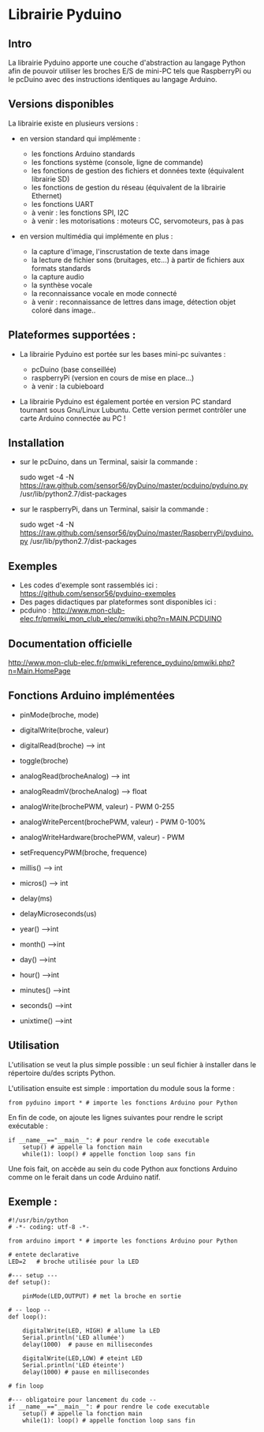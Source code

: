 Librairie Pyduino
=======

## Intro

La librairie Pyduino apporte une couche d'abstraction au langage Python afin de pouvoir utiliser les broches E/S de mini-PC tels que RaspberryPi ou le pcDuino avec des instructions identiques au langage Arduino. 

## Versions disponibles

La librairie existe en plusieurs versions : 

* en version standard qui implémente : 
	* les fonctions Arduino standards
	* les fonctions système (console, ligne de commande)
	* les fonctions de gestion des fichiers et données texte (équivalent librairie SD)
	* les fonctions de gestion du réseau (équivalent de la librairie Ethernet) 
	* les fonctions UART
	* à venir : les fonctions SPI, I2C
	* à venir : les motorisations : moteurs CC, servomoteurs, pas à pas

* en version multimédia qui implémente en plus : 
	* la capture d'image, l'inscrustation de texte dans image
	* la lecture de fichier sons (bruitages, etc...) à partir de fichiers aux formats standards 
	* la capture audio
	* la synthèse vocale
	* la reconnaissance vocale en mode connecté
	* à venir : reconnaissance de lettres dans image, détection objet coloré dans image.. 

## Plateformes supportées : 

* La librairie Pyduino est portée sur les bases mini-pc suivantes : 
	* pcDuino (base conseillée)
	* raspberryPi (version en cours de mise en place...)
	* à venir : la cubieboard

* La librairie Pyduino est également portée en version PC standard tournant sous Gnu/Linux Lubuntu. Cette version permet contrôler une carte Arduino connectée au PC !


## Installation 

* sur le pcDuino, dans un Terminal, saisir la commande : 

	sudo wget -4 -N https://raw.github.com/sensor56/pyDuino/master/pcduino/pyduino.py /usr/lib/python2.7/dist-packages
	
* sur le raspberryPi, dans un Terminal, saisir la commande :

	sudo wget -4 -N https://raw.github.com/sensor56/pyDuino/master/RaspberryPi/pyduino.py /usr/lib/python2.7/dist-packages

## Exemples 

* Les codes d'exemple sont rassemblés ici : https://github.com/sensor56/pyduino-exemples
* Des pages didactiques par plateformes sont disponibles ici : 
 * pcduino : http://www.mon-club-elec.fr/pmwiki_mon_club_elec/pmwiki.php?n=MAIN.PCDUINO

## Documentation officielle 

http://www.mon-club-elec.fr/pmwiki_reference_pyduino/pmwiki.php?n=Main.HomePage

## Fonctions Arduino implémentées 

* pinMode(broche, mode)
* digitalWrite(broche, valeur)
* digitalRead(broche) --> int
* toggle(broche) 

* analogRead(brocheAnalog) --> int
* analogReadmV(brocheAnalog) --> float 

* analogWrite(brochePWM, valeur) - PWM 0-255
* analogWritePercent(brochePWM, valeur) - PWM 0-100%
* analogWriteHardware(brochePWM, valeur) - PWM
* setFrequencyPWM(broche, frequence) 

* millis() --> int
* micros() --> int
* delay(ms)
* delayMicroseconds(us)
* year() -->int
* month() -->int
* day() -->int
* hour() -->int
* minutes() -->int
* seconds() -->int
* unixtime() -->int 

## Utilisation 

L'utilisation se veut la plus simple possible : un seul fichier à installer dans le répertoire du/des scripts Python.


L'utilisation ensuite est simple : importation du module sous la forme : 
	
	from pyduino import * # importe les fonctions Arduino pour Python 
	
En fin de code, on ajoute les lignes suivantes pour rendre le script exécutable : 

	if __name__=="__main__": # pour rendre le code executable 
  		setup() # appelle la fonction main
		while(1): loop() # appelle fonction loop sans fin
	
	
Une fois fait, on accède au sein du code Python aux fonctions Arduino comme on le ferait dans un code Arduino natif. 

## Exemple : 

	#!/usr/bin/python
	# -*- coding: utf-8 -*-

	from arduino import * # importe les fonctions Arduino pour Python

	# entete declarative
	LED=2   # broche utilisée pour la LED
	
	#--- setup --- 
	def setup():
 	 
		pinMode(LED,OUTPUT) # met la broche en sortie

	# -- loop -- 
	def loop():
	
		digitalWrite(LED, HIGH) # allume la LED
		Serial.println('LED allumée')
		delay(1000)  # pause en millisecondes
		
		digitalWrite(LED,LOW) # eteint LED
		Serial.println('LED éteinte')
		delay(1000) # pause en millisecondes

	# fin loop
	
	#--- obligatoire pour lancement du code -- 
	if __name__=="__main__": # pour rendre le code executable 
		setup() # appelle la fonction main
		while(1): loop() # appelle fonction loop sans fin

